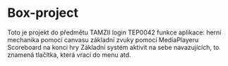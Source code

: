 # Box-project
Toto je projekt do předmětu TAMZII
login TEP0042
funkce aplikace: 
herní mechanika pomocí canvasu
základní zvuky pomocí MediaPlayeru
Scoreboard na konci hry
Základní systém aktivit na sebe navazujících, to znamená tlačítka, která vrací do menu atd.
